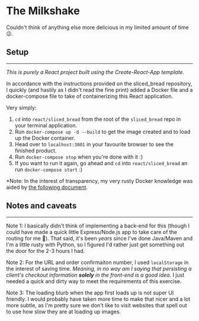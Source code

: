 # The Milkshake

Couldn't think of anything else more delicious in my limited amount of time 😉.

## Setup

---

*This is purely a React project built using the Create-React-App template.*

In accordance with the instructions provided on the sliced_bread repository, I quickly (and hastily as I didn't read the fine print) added a Docker file and a docker-compose file to take of containerizing this React application. 

Very simply:

  1. `cd` into `react/sliced_bread` from the root of the `sliced_bread` repo in your terminal application.
  2. Run `docker-compose up -d --build` to get the image created and to load up the Docker container.
  3. Head over to `localhost:3001` in your favourite browser to see the finished product.
  4. Run `docker-compose stop` when you're done with it :)
  5. If you want to run it again, go ahead and `cd` into `react/sliced_bread` an run `docker-compose start` :)


  *Note: In the interest of transparency, my very rusty Docker knowledge was aided by [the following document](https://mherman.org/blog/dockerizing-a-react-app/). 

## Notes and caveats

---

Note 1: I basically didn't think of implementing a back-end for this (though I could have made a quick little Express/Node.js app to take care of the routing for me 🤷). That said, it's been *years* since I've done Java/Maven and I'm a little rusty with Python, so I figured I'd rather just get something out the door for the 2-3 hours I had. 

Note 2: For the URL and order confirmaiton number, I used `localStorage` in the interest of saving time. *Meaning, in no way am I saying that persisting a client's checkout information **solely** in the front-end is a good idea*. I just needed a quick and dirty way to meet the requirements of this exercise.

Note 3: The loading blurb when the app first loads up is not super UI friendly. I would probably have taken more time to make that nicer and a lot more subtle, as I'm pretty sure we don't like to visit websites that spell out to use how slow they are at loading up images.